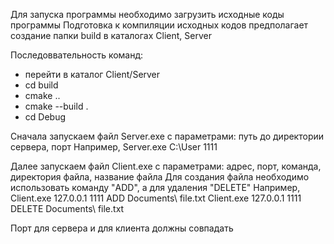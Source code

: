 Для запуска программы необходимо загрузить исходные коды программы
Подготовка к компиляции исходных кодов предполагает создание папки build в каталогах Client, Server

Последоввательность команд:
- перейти в каталог Client/Server
- cd build
- cmake ..
- cmake --build .
- cd Debug

Сначала запускаем файл Server.exe с параметрами: путь до директории сервера, порт
Например, Server.exe C:\User 1111

Далее запускаем файл Client.exe с параметрами: адрес, порт, команда, директория файла, название файла
Для создания файла необходимо использовать команду "ADD", а для удаления "DELETE"
Например, Client.exe 127.0.0.1 1111 ADD Documents\ file.txt
          Client.exe 127.0.0.1 1111 DELETE Documents\ file.txt
          
Порт для сервера и для клиента должны совпадать
